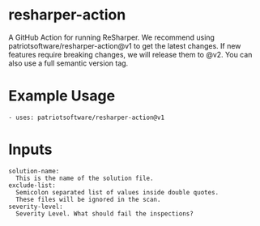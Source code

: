 # resharper-action
A GitHub Action for running ReSharper. We recommend using patriotsoftware/resharper-action@v1 to get the latest changes. If new features require breaking changes, we will release them to @v2. You can also use a full semantic version tag.

# Example Usage
```- uses: patriotsoftware/resharper-action@v1```
# Inputs
```
solution-name:
  This is the name of the solution file.
exclude-list:
  Semicolon separated list of values inside double quotes.
  These files will be ignored in the scan.
severity-level:
  Severity Level. What should fail the inspections?
```

